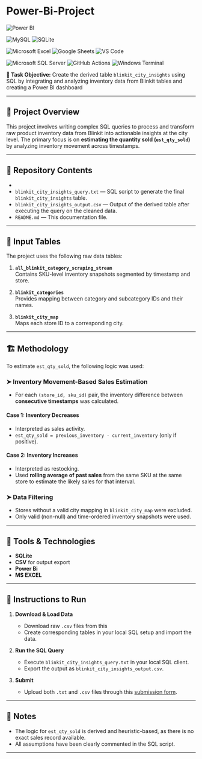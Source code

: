 # Power-Bi-Project

![Power BI](https://img.shields.io/badge/Power%20BI-F2C811?style=for-the-badge&logo=powerbi&logoColor=black)
<!--[PostgreSQL](https://img.shields.io/badge/PostgreSQL-336791?style=for-the-badge&logo=postgresql&logoColor=white)-->
![MySQL](https://img.shields.io/badge/MySQL-00000F?style=for-the-badge&logo=mysql&logoColor=white)
![SQLite](https://img.shields.io/badge/SQLite-07405E?style=for-the-badge&logo=sqlite&logoColor=white)
<!--[Tableau](https://img.shields.io/badge/Tableau-E97627?style=for-the-badge&logo=tableau&logoColor=white) -->
<!--[Canva](https://img.shields.io/badge/Canva-00C4CC?style=for-the-badge&logo=canva&logoColor=white) -->
<!--[Microsoft PowerPoint](https://img.shields.io/badge/Microsoft%20PowerPoint-B7472A?style=for-the-badge&logo=microsoftpowerpoint&logoColor=white)-->
![Microsoft Excel](https://img.shields.io/badge/Microsoft%20Excel-217346?style=for-the-badge&logo=microsoftexcel&logoColor=white)
![Google Sheets](https://img.shields.io/badge/Google%20Sheets-34A853?style=for-the-badge&logo=googlesheets&logoColor=white)
![VS Code](https://img.shields.io/badge/VSCode-007ACC?style=for-the-badge&logo=visualstudiocode&logoColor=white)
<!--[Figma](https://img.shields.io/badge/Figma-F24E1E?style=for-the-badge&logo=figma&logoColor=white) -->
<!--[Prezi](https://img.shields.io/badge/Prezi-3181FF?style=for-the-badge&logo=prezi&logoColor=white) -->
![Microsoft SQL Server](https://img.shields.io/badge/Microsoft%20SQL%20Server-CC2927?style=for-the-badge&logo=microsoftsqlserver&logoColor=white)
![GitHub Actions](https://img.shields.io/badge/GitHub%20Actions-2088FF?style=for-the-badge&logo=githubactions&logoColor=white)
![Windows Terminal](https://img.shields.io/badge/Windows%20Terminal-4D4D4D?style=for-the-badge&logo=windows&logoColor=white)

**🎯 Task Objective:** Create the derived table `blinkit_city_insights` using SQL by integrating and analyzing inventory data from Blinkit tables and creating a Power BI dashboard 

---

## 📁 Project Overview

This project involves writing complex SQL queries to process and transform raw product inventory data from Blinkit into actionable insights at the city level. The primary focus is on **estimating the quantity sold (`est_qty_sold`)** by analyzing inventory movement across timestamps. 

---

## 📂 Repository Contents
-
- `blinkit_city_insights_query.txt` — SQL script to generate the final `blinkit_city_insights` table.
- `blinkit_city_insights_output.csv` — Output of the derived table after executing the query on the cleaned data.
- `README.md` — This documentation file.

---

## 🧮 Input Tables

The project uses the following raw data tables:

1. **`all_blinkit_category_scraping_stream`**  
   Contains SKU-level inventory snapshots segmented by timestamp and store.

2. **`blinkit_categories`**  
   Provides mapping between category and subcategory IDs and their names.

3. **`blinkit_city_map`**  
   Maps each store ID to a corresponding city.

---

## 🏗️ Methodology

To estimate `est_qty_sold`, the following logic was used:

### ➤ Inventory Movement-Based Sales Estimation

- For each `(store_id, sku_id)` pair, the inventory difference between **consecutive timestamps** was calculated.

#### Case 1: Inventory Decreases  
- Interpreted as sales activity.
- `est_qty_sold = previous_inventory - current_inventory` (only if positive).

#### Case 2: Inventory Increases  
- Interpreted as restocking.
- Used **rolling average of past sales** from the same SKU at the same store to estimate the likely sales for that interval.

### ➤ Data Filtering
- Stores without a valid city mapping in `blinkit_city_map` were excluded.
- Only valid (non-null) and time-ordered inventory snapshots were used.

---

## 🧰 Tools & Technologies

- **SQLite**
- **CSV** for output export
- **Power Bi**
- **MS EXCEL**

---

## 📝 Instructions to Run

1. **Download & Load Data**
   - Download raw `.csv` files from this
   - Create corresponding tables in your local SQL setup and import the data.

2. **Run the SQL Query**
   - Execute `blinkit_city_insights_query.txt` in your local SQL client.
   - Export the output as `blinkit_city_insights_output.csv`.

3. **Submit**
   - Upload both `.txt` and `.csv` files through this [submission form](https://docs.google.com/forms/d/e/1FAIpQLSevF_nBbFT7MtXdncjNSoSk9iFKOXdu3zzUcYxmPwEAUIsoXw/viewform?usp=dialog).

---

## 📌 Notes

- The logic for `est_qty_sold` is derived and heuristic-based, as there is no exact sales record available.
- All assumptions have been clearly commented in the SQL script.

---
